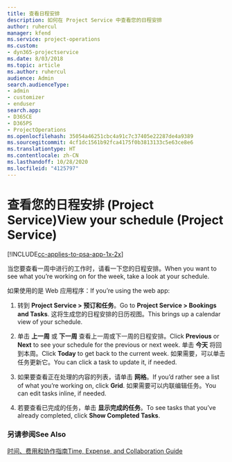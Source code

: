 ```yaml
---
title: 查看日程安排
description: 如何在 Project Service 中查看您的日程安排
author: ruhercul
manager: kfend
ms.service: project-operations
ms.custom:
- dyn365-projectservice
ms.date: 8/03/2018
ms.topic: article
ms.author: ruhercul
audience: Admin
search.audienceType:
- admin
- customizer
- enduser
search.app:
- D365CE
- D365PS
- ProjectOperations
ms.openlocfilehash: 35054a46251cbc4a91c7c37405e22287de4a9389
ms.sourcegitcommit: 4cf1dc1561b92fca4175f0b3813133c5e63ce8e6
ms.translationtype: HT
ms.contentlocale: zh-CN
ms.lasthandoff: 10/28/2020
ms.locfileid: "4125797"
---
```

# <a name="view-your-schedule-project-service"></a><span data-ttu-id="7ca43-103">查看您的日程安排 (Project Service)</span><span class="sxs-lookup"><span data-stu-id="7ca43-103">View your schedule (Project Service)</span></span>

[!INCLUDE[cc-applies-to-psa-app-1x-2x](../includes/cc-applies-to-psa-app-1x-2x.md)]

<span data-ttu-id="7ca43-104">当您要查看一周中进行的工作时，请看一下您的日程安排。</span><span class="sxs-lookup"><span data-stu-id="7ca43-104">When you want to see what you’re working on for the week, take a look at your schedule.</span></span>  
  
 <span data-ttu-id="7ca43-105">如果使用的是 Web 应用程序：</span><span class="sxs-lookup"><span data-stu-id="7ca43-105">If you’re using the web app:</span></span>  
  
1.  <span data-ttu-id="7ca43-106">转到 **Project Service > 预订和任务**。</span><span class="sxs-lookup"><span data-stu-id="7ca43-106">Go to **Project Service > Bookings and Tasks**.</span></span> <span data-ttu-id="7ca43-107">这将生成您的日程安排的日历视图。</span><span class="sxs-lookup"><span data-stu-id="7ca43-107">This brings up a calendar view of your schedule.</span></span>  
  
2.  <span data-ttu-id="7ca43-108">单击 **上一周** 或 **下一周** 查看上一周或下一周的日程安排。</span><span class="sxs-lookup"><span data-stu-id="7ca43-108">Click **Previous** or **Next** to see your schedule for the previous or next week.</span></span> <span data-ttu-id="7ca43-109">单击 **今天** 将回到本周。</span><span class="sxs-lookup"><span data-stu-id="7ca43-109">Click **Today** to get back to the current week.</span></span> <span data-ttu-id="7ca43-110">如果需要，可以单击任务更新它。</span><span class="sxs-lookup"><span data-stu-id="7ca43-110">You can click a task to update it, if needed.</span></span>  
  
3.  <span data-ttu-id="7ca43-111">如果要查看正在处理的内容的列表，请单击 **网格**。</span><span class="sxs-lookup"><span data-stu-id="7ca43-111">If you’d rather see a list of what you’re working on, click **Grid**.</span></span> <span data-ttu-id="7ca43-112">如果需要可以内联编辑任务。</span><span class="sxs-lookup"><span data-stu-id="7ca43-112">You can edit tasks inline, if needed.</span></span>  
  
4.  <span data-ttu-id="7ca43-113">若要查看已完成的任务，单击 **显示完成的任务**。</span><span class="sxs-lookup"><span data-stu-id="7ca43-113">To see tasks that you’ve already completed, click **Show Completed Tasks**.</span></span>  
  
### <a name="see-also"></a><span data-ttu-id="7ca43-114">另请参阅</span><span class="sxs-lookup"><span data-stu-id="7ca43-114">See Also</span></span>  
 [<span data-ttu-id="7ca43-115">时间、费用和协作指南</span><span class="sxs-lookup"><span data-stu-id="7ca43-115">Time, Expense, and Collaboration Guide</span></span>](../psa/time-expense-collaboration-guide.md)
